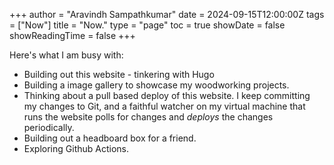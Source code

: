 +++
author = "Aravindh Sampathkumar"
date = 2024-09-15T12:00:00Z
tags = ["Now"]
title = "Now."
type = "page"
toc = true
showDate = false
showReadingTime = false
+++

Here's what I am busy with:
* Building out this website - tinkering with Hugo
* Building a image gallery to showcase my woodworking projects.
* Thinking about a pull based deploy of this website. I keep committing my changes to Git, and a faithful watcher on my virtual machine that runs the website polls for changes and _deploys_ the changes periodically.
* Building out a headboard box for a friend.
* Exploring Github Actions.
